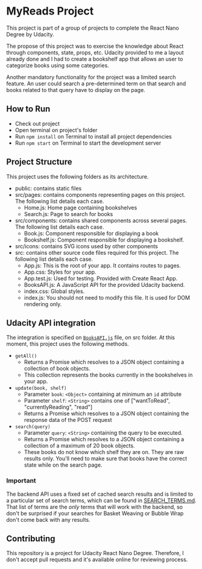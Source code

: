 # MyReads Project
This project is part of a group of projects to complete the React Nano Degree by Udacity. 

The propose of this project was to exercise the knowledge about React through components, state, props, etc.
Udacity provided to me a layout already done and I had to create a bookshelf app that allows an user to categorize
books using some categories.

Another mandatory functionality for the project was a limited search feature. An user could search a pre-determined
term on that search and books related to that query have to display on the page.

## How to Run

* Check out project
* Open terminal on project's folder
* Run `npm install` on Terminal to install all project dependencies
* Run `npm start` on Terminal to start the development server

## Project Structure

This project uses the following folders as its architecture.

* public: contains static files
* src/pages: contains components representing pages on this project.  The following list details each case.
    * Home.js: Home page containing bookshelves
    * Search.js: Page to search for books
* src/components: contains shared components across several pages.  The following list details each case.
    * Book.js: Component responsible for displaying a book
    * Bookshelf.js: Component responsible for displaying a bookshelf.
* src/icons: contains SVG icons used by other components 
* src: contains other source code files required for this project.  The following list details each case.
    * App.js: This is the root of your app. It contains routes to pages.
    * App.css: Styles for your app.
    * App.test.js: Used for testing. Provided with Create React App.
    * BooksAPI.js: A JavaScript API for the provided Udacity backend.
    * index.css: Global styles.
    * index.js: You should not need to modify this file. It is used for DOM rendering only.
    
## Udacity API integration

The integration is specified on [`BooksAPI.js`](src/BooksAPI.js) file, on src folder.  At this moment, this project uses the following methods.

* `getAll()`
    * Returns a Promise which resolves to a JSON object containing a collection of book objects.
    * This collection represents the books currently in the bookshelves in your app.
* `update(book, shelf)`
    * Parameter `book`: `<Object>` containing at minimum an `id` attribute
    * Parameter `shelf`: `<String>` contains one of ["wantToRead", "currentlyReading", "read"]  
    * Returns a Promise which resolves to a JSON object containing the response data of the POST request
* `search(query)`
    * Parameter `query`: `<String>` containing the query to be executed.
    * Returns a Promise which resolves to a JSON object containing a collection of a maximum of 20 book objects.
    * These books do not know which shelf they are on. They are raw results only. You'll need to make sure that books have the correct state while on the search page.

### Important
The backend API uses a fixed set of cached search results and is limited to a particular set of search terms, which can be found in [SEARCH_TERMS.md](SEARCH_TERMS.md). That list of terms are the _only_ terms that will work with the backend, so don't be surprised if your searches for Basket Weaving or Bubble Wrap don't come back with any results.

## Contributing

This repository is a project for Udacity React Nano Degree. Therefore, I don't accept pull requests and it's available online for reviewing process.
